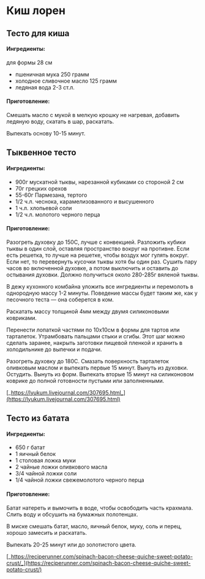 # Киш лорен

## **Тесто для киша**

#### Ингредиенты:

для формы 28 см

* пшеничная мука 250 грамм
* холодное сливочное масло 125 грамм
* ледяная вода 2-3 ст.л.

#### Приготовление:

Смешать масло с мукой в мелкую крошку не нагревая, добавить ледяную воду, скатать в шар, раскатать.

Выпекать основу 10-15 минут.

## Тыквенное тесто

#### Ингредиенты:

* 900г мускатной тыквы, нарезанной кубиками со стороной 2 см
* 70г грецких орехов
* 55-60г Пармезана, тертого
* 1/2 ч.л. чеснока, карамелизованного и высушенного
* 1 ч.л. хлопьевой соли
* 1/2 ч.л. молотого черного перца

#### Приготовление:

Разогреть духовку до 150С, лучше с конвекцией. Разложить кубики тыквы в один слой, оставляя пространство вокруг на противне. Если есть решетка, то лучше на решетке, чтобы воздух мог гулять вокруг. Если нет, то перевернуть кусочки тыквы хотя бы один раз. Сушить пару часов во включенной духовке, а потом выключить и оставить до остывания духовки. Должно получиться около 280-285г вяленой тыквы.

В дежу кухонного комбайна уложить все ингредиенты и перемолоть в однородную массу 1-2 минуты. Поведение массы будет таким же, как у песочного теста — она соберется в ком.

Раскатать массу толщиной 4мм между двумя силиконовыми ковриками.

Перенести лопаткой частями по 10х10см в формы для тартов или тарталеток. Утрамбовать пальцами стыки и сгибы. Этот шаг можно сделать заранее, накрыть заготовки пищевой пленкой и хранить в холодильнике до выпечки и подачи.

Разогреть духовку до 180С. Смазать поверхность тарталеток оливковым маслом и выпекать первые 15 минут. Вынуть из духовки. Остудить. Вынуть из форм. Выпекать вторые 15 минут на силиконовом коврике до полной готовности пустыми или заполненными.

[_https://lyukum.livejournal.com/307695.html_](https://lyukum.livejournal.com/307695.html)

## Тесто из батата

#### Ингредиенты:

* 650 г батат 
* 1 яичный белок
* 1 столовая ложка муки
* 2 чайные ложки оливкового масла
* 3/4 чайной ложки соли
* 1/4 чайной ложки свежемолотого черного перца

#### Приготовление:

Батат натереть и вымочить в воде, чтобы освободить часть крахмала. Слить воду и обсушить на бумажных полотенцах.

В миске смешать батат, масло, яичный белок, муку, соль и перец, хорошо замесить и раскатать.

Выпекать 20-25 минут или до золотистого цвета.

[_https://reciperunner.com/spinach-bacon-cheese-quiche-sweet-potato-crust/_](https://reciperunner.com/spinach-bacon-cheese-quiche-sweet-potato-crust/)

